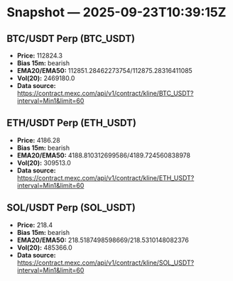 # Snapshot — 2025-09-23T10:39:15Z

## BTC/USDT Perp (BTC_USDT)
- **Price:** 112824.3
- **Bias 15m:** bearish
- **EMA20/EMA50:** 112851.28462273754/112875.28316411085
- **Vol(20):** 2469180.0
- **Data source:** https://contract.mexc.com/api/v1/contract/kline/BTC_USDT?interval=Min1&limit=60

## ETH/USDT Perp (ETH_USDT)
- **Price:** 4186.28
- **Bias 15m:** bearish
- **EMA20/EMA50:** 4188.810312699586/4189.724560838978
- **Vol(20):** 309513.0
- **Data source:** https://contract.mexc.com/api/v1/contract/kline/ETH_USDT?interval=Min1&limit=60

## SOL/USDT Perp (SOL_USDT)
- **Price:** 218.4
- **Bias 15m:** bearish
- **EMA20/EMA50:** 218.5187498598669/218.5310148082376
- **Vol(20):** 485366.0
- **Data source:** https://contract.mexc.com/api/v1/contract/kline/SOL_USDT?interval=Min1&limit=60
